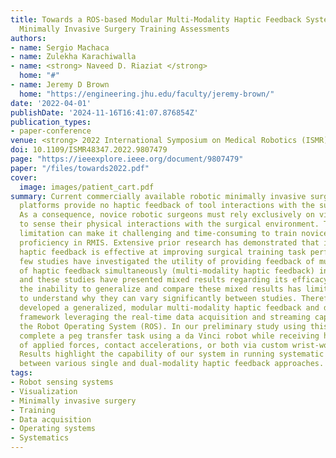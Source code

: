 ```yaml
---
title: Towards a ROS-based Modular Multi-Modality Haptic Feedback System for Robotic
  Minimally Invasive Surgery Training Assessments
authors:
- name: Sergio Machaca
- name: Zulekha Karachiwalla
- name: <strong> Naveed D. Riaziat </strong>
  home: "#"
- name: Jeremy D Brown
  home: "https://engineering.jhu.edu/faculty/jeremy-brown/"
date: '2022-04-01'
publishDate: '2024-11-16T16:41:07.876854Z'
publication_types:
- paper-conference
venue: <strong> 2022 International Symposium on Medical Robotics (ISMR) </strong>
doi: 10.1109/ISMR48347.2022.9807479
page: "https://ieeexplore.ieee.org/document/9807479"
paper: "/files/towards2022.pdf"
cover:
  image: images/patient_cart.pdf
summary: Current commercially available robotic minimally invasive surgery (RMIS)
  platforms provide no haptic feedback of tool interactions with the surgical environment.
  As a consequence, novice robotic surgeons must rely exclusively on visual feedback
  to sense their physical interactions with the surgical environment. This technical
  limitation can make it challenging and time-consuming to train novice surgeons to
  proficiency in RMIS. Extensive prior research has demonstrated that incorporating
  haptic feedback is effective at improving surgical training task performance. However,
  few studies have investigated the utility of providing feedback of multiple modalities
  of haptic feedback simultaneously (multi-modality haptic feedback) in this context,
  and these studies have presented mixed results regarding its efficacy. Furthermore,
  the inability to generalize and compare these mixed results has limited our ability
  to understand why they can vary significantly between studies. Therefore, we have
  developed a generalized, modular multi-modality haptic feedback and data acquisition
  framework leveraging the real-time data acquisition and streaming capabilities of
  the Robot Operating System (ROS). In our preliminary study using this system, participants
  complete a peg transfer task using a da Vinci robot while receiving haptic feedback
  of applied forces, contact accelerations, or both via custom wrist-worn haptic devices.
  Results highlight the capability of our system in running systematic comparisons
  between various single and dual-modality haptic feedback approaches.
tags:
- Robot sensing systems
- Visualization
- Minimally invasive surgery
- Training
- Data acquisition
- Operating systems
- Systematics
---
```


